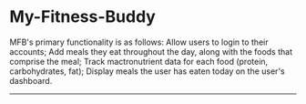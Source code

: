 # My-Fitness-Buddy
MFB's primary functionality is as follows:  Allow users to login to their accounts; Add meals they eat throughout the day, along with the foods that comprise the meal; Track mactronutrient data for each food (protein, carbohydrates, fat); Display meals the user has eaten today on the user's dashboard.


___
